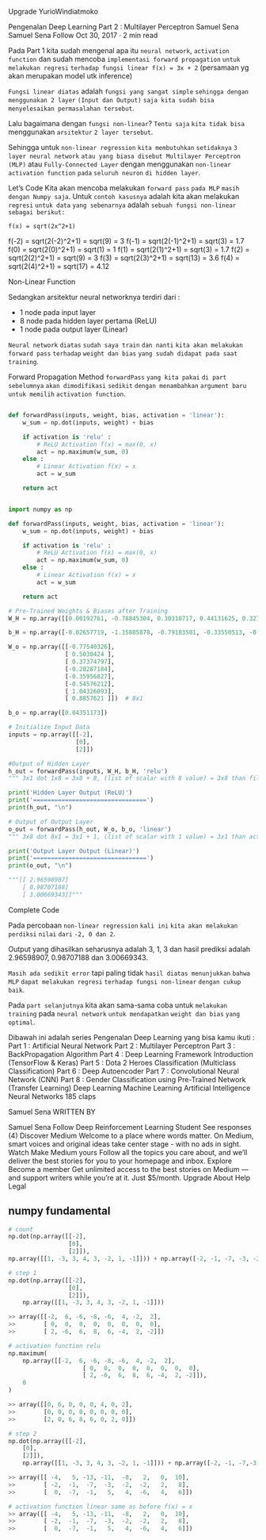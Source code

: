 

Upgrade
YurioWindiatmoko

Pengenalan Deep Learning Part 2 : Multilayer Perceptron
Samuel Sena
Samuel Sena
Follow
Oct 30, 2017 · 2 min read



Pada Part 1 kita sudah mengenal apa itu `neural network`,
`activation function` dan sudah mencoba `implementasi forward propagation` `untuk melakukan regresi` `terhadap fungsi linear f(x) = 3x + 2` (persamaan yg akan merupakan model utk inference)

`Fungsi linear diatas` adalah `fungsi yang sangat simple` `sehingga dengan menggunakan 2 layer` `(Input dan Output)` `saja kita sudah bisa menyelesaikan permasalahan tersebut`. 

Lalu bagaimana dengan `fungsi non-linear`? 
`Tentu saja` `kita tidak bisa` menggunakan `arsitektur` `2 layer tersebut`.

Sehingga untuk `non-linear regression` `kita membutuhkan` `setidaknya` `3 layer neural network` `atau yang biasa disebut Multilayer Perceptron (MLP)` atau `Fully-Connected Layer` dengan menggunakan `non-linear` `activation function` `pada` `seluruh neuron` `di hidden layer`.

Let’s Code
Kita akan mencoba melakukan `forward pass` `pada MLP` `masih dengan Numpy saja`. 
Untuk `contoh kasusnya` adalah kita akan melakukan `regresi` `untuk data` `yang sebenarnya` adalah `sebuah fungsi non-linear` `sebagai berikut:`

	f(x) = sqrt(2x^2+1)

f(-2) = sqrt(2(-2)^2+1) = sqrt(9) = 3
f(-1) = sqrt(2(-1)^2+1) = sqrt(3) = 1.7
f(0) = sqrt(2(0)^2+1) = sqrt(1) = 1
f(1) = sqrt(2(1)^2+1) = sqrt(3) = 1.7
f(2) = sqrt(2(2)^2+1) = sqrt(9) = 3
f(3) = sqrt(2(3)^2+1) = sqrt(13) = 3.6
f(4) = sqrt(2(4)^2+1) = sqrt(17) = 4.12

Non-Linear Function

Sedangkan arsitektur neural networknya terdiri dari :
- 1 node pada input layer
- 8 node pada hidden layer pertama (ReLU)
- 1 node pada output layer (Linear)

`Neural network` `diatas` `sudah saya train` `dan nanti` `kita akan melakukan` `forward pass` `terhadap` `weight dan bias` `yang sudah didapat pada saat training`.


Forward Propagation
Method `forwardPass` `yang kita pakai` `di part sebelumnya` `akan dimodifikasi` `sedikit` `dengan menambahkan` `argument baru` `untuk memilih` `activation function`.

```python

def forwardPass(inputs, weight, bias, activation = 'linear'):
	w_sum = np.dot(inputs, weight) + bias

	if activation is 'relu' :
		# ReLU Activation f(x) = max(0, x)
		act = np.maximum(w_sum, 0)
	else :
		# Linear Activation f(x) = x
		act = w_sum

	return act

```

```python

import numpy as np

def forwardPass(inputs, weight, bias, activation = 'linear'):
	w_sum = np.dot(inputs, weight) + bias

	if activation is 'relu' :
		# ReLU Activation f(x) = max(0, x)
		act = np.maximum(w_sum, 0)
	else :
		# Linear Activation f(x) = x
		act = w_sum

	return act

# Pre-Trained Weights & Biases after Training
W_H = np.array([[0.00192761, -0.78845304, 0.30310717, 0.44131625, 0.32792646, -0.02451803, 1.43445349, -1.12972116]])

b_H = np.array([-0.02657719, -1.15885878, -0.79183501, -0.33550513, -0.23438406, -0.25078532, 0.22305705, 0.80253315])

W_o = np.array([[-0.77540326], 
				[ 0.5030424 ], 
				[ 0.37374797], 
				[-0.20287184], 
				[-0.35956827], 
				[-0.54576212], 
				[ 1.04326093], 
				[ 0.8857621 ]])  # 8x1

b_o = np.array([0.04351173])

# Initialize Input Data
inputs = np.array([[-2], 
				   [0], 
				   [2]])

#Output of Hidden Layer
h_out = forwardPass(inputs, W_H, b_H, 'relu')
""" 3x1 dot 1x8 = 3x8 + 8, (list of scalar with 8 value) = 3x8 than filtering minus to 0 with relu """

print('Hidden Layer Output (ReLU)')
print('================================')
print(h_out, "\n")

# Output of Output Layer
o_out = forwardPass(h_out, W_o, b_o, 'linear')
""" 3x8 dot 8x1 = 3x1 + 1, (list of scalar with 1 value) = 3x1 than activation function linear same as before f(x) = x """

print('Output Layer Output (Linear)')
print('================================')
print(o_out, "\n")

"""[[ 2.96598907]
    [ 0.98707188]
    [ 3.00669343]]"""

```
Complete Code

Pada percobaan `non-linear regression` `kali ini` `kita akan melakukan perdiksi` `nilai` `dari` `-2, 0 dan 2`. 

Output yang dihasilkan seharusnya adalah 3, 1, 3 dan hasil prediksi adalah 2.96598907, 0.98707188 dan 3.00669343. 

`Masih ada sedikit error` tapi paling tidak `hasil diatas menunjukkan` `bahwa MLP` `dapat melakukan regresi` `terhadap fungsi non-linear` `dengan cukup baik`.

Pada `part selanjutnya` kita akan sama-sama coba untuk `melakukan training` pada `neural network` `untuk mendapatkan` `weight dan bias` `yang optimal`.

Dibawah ini adalah series Pengenalan Deep Learning yang bisa kamu ikuti :
Part 1 : Artificial Neural Network
Part 2 : Multilayer Perceptron
Part 3 : BackPropagation Algorithm
Part 4 : Deep Learning Framework Introduction (TensorFlow & Keras)
Part 5 : Dota 2 Heroes Classification (Multiclass Classification)
Part 6 : Deep Autoencoder
Part 7 : Convolutional Neural Network (CNN)
Part 8 : Gender Classification using Pre-Trained Network (Transfer Learning)
Deep Learning
Machine Learning
Artificial Intelligence
Neural Networks
185 claps



Samuel Sena
WRITTEN BY

Samuel Sena
Follow
Deep Reinforcement Learning Student
See responses (4)
Discover Medium
Welcome to a place where words matter. On Medium, smart voices and original ideas take center stage - with no ads in sight. Watch
Make Medium yours
Follow all the topics you care about, and we’ll deliver the best stories for you to your homepage and inbox. Explore
Become a member
Get unlimited access to the best stories on Medium — and support writers while you’re at it. Just $5/month. Upgrade
About
Help
Legal






## numpy fundamental
```python
# count
np.dot(np.array([[-2], 
		  		 [0], 
		  		 [2]]), 
np.array([[1, -3, 3, 4, 3, -2, 1, -1]])) + np.array([-2, -1, -7, -3, -2, -2, 2, 8])

# step 1
np.dot(np.array([[-2],
    			 [0],
      			 [2]]),
    np.array([[1, -3, 3, 4, 3, -2, 1, -1]]))

>> array([[-2,  6, -6, -8, -6,  4, -2,  2],
>>        [ 0,  0,  0,  0,  0,  0,  0,  0],
>>        [ 2, -6,  6,  8,  6, -4,  2, -2]])

# activation function relu
np.maximum(
	np.array([[-2,  6, -6, -8, -6,  4, -2,  2],
          		     [ 0,  0,  0,  0,  0,  0,  0,  0],
          			 [ 2, -6,  6,  8,  6, -4,  2, -2]]), 
	0
)

>> array([[0, 6, 0, 0, 0, 4, 0, 2],
>>        [0, 0, 0, 0, 0, 0, 0, 0],
>>        [2, 0, 6, 8, 6, 0, 2, 0]])

# step 2
np.dot(np.array([[-2],
    [0],
    [2]]),
    np.array([[1, -3, 3, 4, 3, -2, 1, -1]])) + np.array([-2, -1, -7,-3, -2, -2, 2, 8])

>> array([[ -4,   5, -13, -11,  -8,   2,   0,  10],
>>        [ -2,  -1,  -7,  -3,  -2,  -2,   2,   8],
>>        [  0,  -7,  -1,   5,   4,  -6,   4,   6]])

# activation function linear same as before f(x) = x
>> array([[ -4,   5, -13, -11,  -8,   2,   0,  10],
>>        [ -2,  -1,  -7,  -3,  -2,  -2,   2,   8],
>>        [  0,  -7,  -1,   5,   4,  -6,   4,   6]])
```










